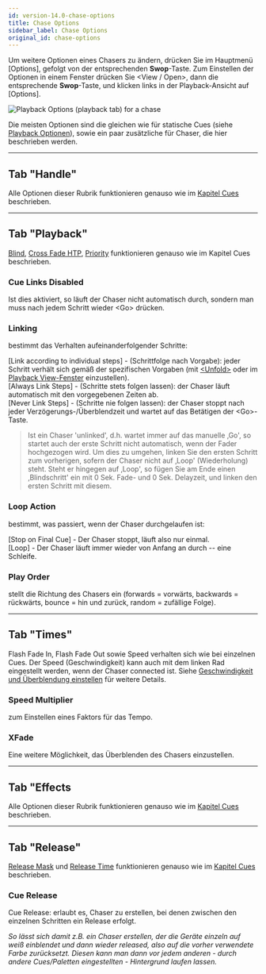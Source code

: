 ```yaml
---
id: version-14.0-chase-options
title: Chase Options
sidebar_label: Chase Options
original_id: chase-options
---
```


Um weitere Optionen eines Chasers zu ändern, drücken Sie im Hauptmenü
\[Options\], gefolgt von der entsprechenden **Swop**-Taste. Zum
Einstellen der Optionen in einem Fenster drücken Sie \<View / Open\>, dann die
entsprechende **Swop**-Taste, und klicken links in der Playback-Ansicht
auf \[Options\].

![Playback Options (playback tab) for a chase](/docs/images/Playback-Options-Chase-Playback-Tab.png)

Die meisten Optionen sind die gleichen wie für statische Cues (siehe
[Playback Optionen](../cues/playback-options.md)), sowie ein paar 
zusätzliche für Chaser, die hier beschrieben werden.

---

## Tab "Handle"

Alle Optionen dieser Rubrik funktionieren genauso wie im [Kapitel Cues](../cues/playback-options.md#playback-options----tab-handle) beschrieben.

---

## Tab "Playback"

[Blind](../cues/playback-options.md#blind), [Cross Fade HTP](../cues/playback-options.md#cross-fade-htp), [Priority](../cues/playback-options.md#priority) funktionieren genauso wie im Kapitel Cues beschrieben.

### Cue Links Disabled
Ist dies aktiviert, so läuft der Chaser nicht
automatisch durch, sondern man muss nach jedem Schritt wieder \<Go\>
drücken.

### Linking
bestimmt das Verhalten aufeinanderfolgender Schritte:

\[Link according to individual steps\] - (Schrittfolge nach Vorgabe):
jeder Schritt verhält sich gemäß der spezifischen Vorgaben (mit
[\<Unfold\>](editing-a-chase.md#ändern-eines-chasers-mit-der-unfold-funktion) oder im [Playback View-Fenster](editing-a-chase.md#einen-chaser-zum-editieren-öffnen) einzustellen).\
\[Always Link Steps\] - (Schritte stets folgen lassen): der Chaser
läuft automatisch mit den vorgegebenen Zeiten ab.\
\[Never Link Steps\] - (Schritte nie folgen lassen): der Chaser stoppt
nach jeder Verzögerungs-/Überblendzeit und wartet auf das Betätigen
der \<Go\>-Taste.

> Ist ein Chaser 'unlinked', d.h. wartet immer auf das manuelle ‚Go', so startet auch der erste Schritt nicht automatisch, wenn der Fader hochgezogen wird. Um dies zu umgehen, linken Sie den ersten Schritt zum vorherigen, sofern der Chaser nicht auf ‚Loop' (Wiederholung) steht. Steht er hingegen auf ‚Loop', so fügen Sie am Ende einen ‚Blindschritt' ein mit 0 Sek. Fade- und 0 Sek. Delayzeit, und linken den ersten Schritt mit diesem.

### Loop Action
bestimmt, was passiert, wenn der Chaser durchgelaufen ist:

\[Stop on Final Cue\] - Der Chaser stoppt, läuft also nur einmal.\
\[Loop\] - Der Chaser läuft immer wieder von Anfang an durch -- eine
Schleife.

### Play Order
stellt die Richtung des Chasers ein (forwards = vorwärts, backwards 
= rückwärts, bounce = hin und zurück, random = zufällige Folge).

---

## Tab "Times"

Flash Fade In, Flash Fade Out sowie Speed verhalten sich wie bei
einzelnen Cues. Der Speed (Geschwindigkeit) kann auch mit dem linken Rad
eingestellt werden, wenn der Chaser connected ist. Siehe [Geschwindigkeit und Überblendung einstellen](chase-playback.md#geschwindigkeit-und-überblendung-einstellen) für weitere Details.

### Speed Multiplier
zum Einstellen eines Faktors für das Tempo.

### XFade
Eine weitere Möglichkeit, das Überblenden des Chasers
einzustellen.

---

## Tab "Effects

Alle Optionen dieser Rubrik funktionieren genauso wie im [Kapitel Cues](../cues/playback-options.md#playback-options----tab-effects) beschrieben.

---

## Tab "Release"

[Release Mask](../cues/playback-options.md#release-mask) und 
[Release Time](../cues/playback-options.md#release-time) funktionieren genauso wie im
[Kapitel Cues](../cues/playback-options.md#playback-options----tab-release) beschrieben.

### Cue Release
Cue Release: erlaubt es, Chaser zu erstellen, bei denen zwischen den
einzelnen Schritten ein Release erfolgt. 

*So lässt sich damit z.B. ein Chaser erstellen, der die Geräte einzeln 
auf weiß einblendet und dann wieder released, also auf die vorher 
verwendete Farbe zurücksetzt. Diesen kann man dann vor jedem anderen - durch andere Cues/Paletten eingestellten - Hintergrund laufen lassen.*
